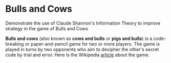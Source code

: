 # Bulls and Cows
Demonstrate the use of Claude Shannon's Information Theory to improve strategy in the game of Bulls and Cows

**Bulls and cows** (also known as **cows and bulls** or **pigs and bulls**) is a code-breaking or paper-and-pencil game for two or more players. The game is played in turns by two opponents who aim to decipher the other's secret code by trial and error. Here is the Wikipedia [article](https://en.wikipedia.org/wiki/Bulls_and_cows) about the game. 
